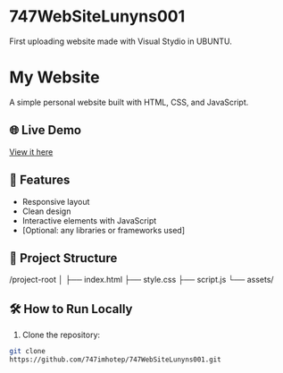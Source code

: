 # 747WebSiteLunyns001
First uploading website made with Visual Stydio in UBUNTU. 



# My Website
A simple personal website built with HTML, CSS, and JavaScript.



## 🌐 Live Demo

[View it here](https://yourusername.github.io/your-repo-name/)



## 🚀 Features

- Responsive layout
- Clean design
- Interactive elements with JavaScript
- [Optional: any libraries or frameworks used]



## 📁 Project Structure
/project-root
│
├── index.html
├── style.css
├── script.js
└── assets/



## 🛠️ How to Run Locally

1. Clone the repository:

```bash
git clone 
https://github.com/747imhotep/747WebSiteLunyns001.git



